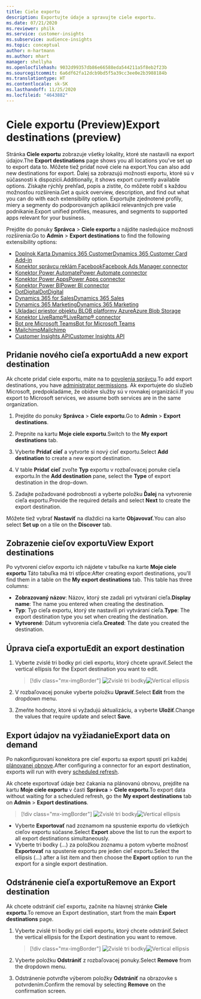 ```yaml
---
title: Ciele exportu
description: Exportujte údaje a spravujte ciele exportu.
ms.date: 07/21/2020
ms.reviewer: philk
ms.service: customer-insights
ms.subservice: audience-insights
ms.topic: conceptual
author: m-hartmann
ms.author: mhart
manager: shellyha
ms.openlocfilehash: 9032d99357db86e66588eda544211a5f8eb2f23b
ms.sourcegitcommit: 6a6df62fa12dcb9bd5f5a39cc3ee0e2b3988184b
ms.translationtype: HT
ms.contentlocale: sk-SK
ms.lasthandoff: 11/25/2020
ms.locfileid: "4643882"
---
```

# <a name="export-destinations-preview"></a><span data-ttu-id="7f7ac-103">Ciele exportu (Preview)</span><span class="sxs-lookup"><span data-stu-id="7f7ac-103">Export destinations (preview)</span></span>

<span data-ttu-id="7f7ac-104">Stránka **Ciele exportu** zobrazuje všetky lokality, ktoré ste nastavili na export údajov.</span><span class="sxs-lookup"><span data-stu-id="7f7ac-104">The **Export destinations** page shows you all locations you've set up to export data to.</span></span> <span data-ttu-id="7f7ac-105">Môžete tiež pridať nové ciele na export.</span><span class="sxs-lookup"><span data-stu-id="7f7ac-105">You can also add new destinations for export.</span></span> <span data-ttu-id="7f7ac-106">Ďalej sa zobrazujú možnosti exportu, ktoré sú v súčasnosti k dispozícii.</span><span class="sxs-lookup"><span data-stu-id="7f7ac-106">Additionally, it shows export currently available options.</span></span> <span data-ttu-id="7f7ac-107">Získajte rýchly prehľad, popis a zistite, čo môžete robiť s každou možnosťou rozšírenia.</span><span class="sxs-lookup"><span data-stu-id="7f7ac-107">Get a quick overview, description, and find out what you can do with each extensibility option.</span></span> <span data-ttu-id="7f7ac-108">Exportujte zjednotené profily, miery a segmenty do podporovaných aplikácií relevantných pre vaše podnikanie.</span><span class="sxs-lookup"><span data-stu-id="7f7ac-108">Export unified profiles, measures, and segments to supported apps relevant for your business.</span></span>

<span data-ttu-id="7f7ac-109">Prejdite do ponuky **Správca** > **Ciele exportu** a nájdite nasledujúce možnosti rozšírenia:</span><span class="sxs-lookup"><span data-stu-id="7f7ac-109">Go to **Admin** > **Export destinations** to find the following extensibility options:</span></span>

- [<span data-ttu-id="7f7ac-110">Doplnok Karta Dynamics 365 Customer</span><span class="sxs-lookup"><span data-stu-id="7f7ac-110">Dynamics 365 Customer Card Add-in</span></span>](customer-card-add-in.md)
- [<span data-ttu-id="7f7ac-111">Konektor správcu reklám Facebook</span><span class="sxs-lookup"><span data-stu-id="7f7ac-111">Facebook Ads Manager connector</span></span>](export-facebook.md)
- [<span data-ttu-id="7f7ac-112">Konektor Power Automate</span><span class="sxs-lookup"><span data-stu-id="7f7ac-112">Power Automate connector</span></span>](export-power-automate.md)
- [<span data-ttu-id="7f7ac-113">Konektor Power Apps</span><span class="sxs-lookup"><span data-stu-id="7f7ac-113">Power Apps connector</span></span>](export-power-apps.md)
- [<span data-ttu-id="7f7ac-114">Konektor Power BI</span><span class="sxs-lookup"><span data-stu-id="7f7ac-114">Power BI connector</span></span>](export-power-bi.md)
- [<span data-ttu-id="7f7ac-115">DotDigital</span><span class="sxs-lookup"><span data-stu-id="7f7ac-115">DotDigital</span></span>](export-dotdigital.md)
- [<span data-ttu-id="7f7ac-116">Dynamics 365 for Sales</span><span class="sxs-lookup"><span data-stu-id="7f7ac-116">Dynamics 365 Sales</span></span>](export-dynamics365-sales.md)
- [<span data-ttu-id="7f7ac-117">Dynamics 365 Marketing</span><span class="sxs-lookup"><span data-stu-id="7f7ac-117">Dynamics 365 Marketing</span></span>](export-dynamics365-marketing.md)
- [<span data-ttu-id="7f7ac-118">Ukladací priestor objektu BLOB platformy Azure</span><span class="sxs-lookup"><span data-stu-id="7f7ac-118">Azure Blob Storage</span></span>](export-azure-blob-storage.md)
- [<span data-ttu-id="7f7ac-119">Konektor LiveRamp&reg;</span><span class="sxs-lookup"><span data-stu-id="7f7ac-119">LiveRamp&reg; connector</span></span>](export-liveramp.md)
- [<span data-ttu-id="7f7ac-120">Bot pre Microsoft Teams</span><span class="sxs-lookup"><span data-stu-id="7f7ac-120">Bot for Microsoft Teams</span></span>](export-teams-bot.md)
- [<span data-ttu-id="7f7ac-121">Mailchimp</span><span class="sxs-lookup"><span data-stu-id="7f7ac-121">Mailchimp</span></span>](export-mailchimp.md)
- [<span data-ttu-id="7f7ac-122">Customer Insights API</span><span class="sxs-lookup"><span data-stu-id="7f7ac-122">Customer Insights API</span></span>](apis.md)

## <a name="add-a-new-export-destination"></a><span data-ttu-id="7f7ac-123">Pridanie nového cieľa exportu</span><span class="sxs-lookup"><span data-stu-id="7f7ac-123">Add a new export destination</span></span>

<span data-ttu-id="7f7ac-124">Ak chcete pridať ciele exportu, máte na to [povolenia správcu](permissions.md).</span><span class="sxs-lookup"><span data-stu-id="7f7ac-124">To add export destinations, you have [administrator permissions](permissions.md).</span></span> <span data-ttu-id="7f7ac-125">Ak exportujete do služieb Microsoft, predpokladáme, že obidve služby sú v rovnakej organizácii.</span><span class="sxs-lookup"><span data-stu-id="7f7ac-125">If you export to Microsoft services, we assume both services are in the same organization.</span></span>

1. <span data-ttu-id="7f7ac-126">Prejdite do ponuky **Správca** > **Ciele exportu**.</span><span class="sxs-lookup"><span data-stu-id="7f7ac-126">Go to **Admin** > **Export destinations**.</span></span>

1. <span data-ttu-id="7f7ac-127">Prepnite na kartu **Moje ciele exportu**.</span><span class="sxs-lookup"><span data-stu-id="7f7ac-127">Switch to the **My export destinations** tab.</span></span>

1. <span data-ttu-id="7f7ac-128">Vyberte **Pridať cieľ** a vytvorte si nový cieľ exportu.</span><span class="sxs-lookup"><span data-stu-id="7f7ac-128">Select **Add destination** to create a new export destination.</span></span>

1. <span data-ttu-id="7f7ac-129">V table **Pridať cieľ** zvoľte **Typ** exportu v rozbaľovacej ponuke cieľa exportu.</span><span class="sxs-lookup"><span data-stu-id="7f7ac-129">In the **Add destination** pane, select the **Type** of export destination in the drop-down.</span></span>

1. <span data-ttu-id="7f7ac-130">Zadajte požadované podrobnosti a vyberte položku **Ďalej** na vytvorenie cieľa exportu.</span><span class="sxs-lookup"><span data-stu-id="7f7ac-130">Provide the required details and select **Next** to create the export destination.</span></span>

<span data-ttu-id="7f7ac-131">Môžete tiež vybrať **Nastaviť** na dlaždici na karte **Objavovať**.</span><span class="sxs-lookup"><span data-stu-id="7f7ac-131">You can also select **Set up** on a tile on the **Discover** tab.</span></span>

## <a name="view-export-destinations"></a><span data-ttu-id="7f7ac-132">Zobrazenie cieľov exportu</span><span class="sxs-lookup"><span data-stu-id="7f7ac-132">View Export destinations</span></span>

<span data-ttu-id="7f7ac-133">Po vytvorení cieľov exportu ich nájdete v tabuľke na karte **Moje ciele exportu** Táto tabuľka má tri stĺpce:</span><span class="sxs-lookup"><span data-stu-id="7f7ac-133">After creating export destinations, you'll find them in a table on the **My export destinations** tab. This table has three columns:</span></span>

- <span data-ttu-id="7f7ac-134">**Zobrazovaný názov**: Názov, ktorý ste zadali pri vytváraní cieľa.</span><span class="sxs-lookup"><span data-stu-id="7f7ac-134">**Display name**: The name you entered when creating the destination.</span></span>
- <span data-ttu-id="7f7ac-135">**Typ**: Typ cieľa exportu, ktorý ste nastavili pri vytváraní cieľa.</span><span class="sxs-lookup"><span data-stu-id="7f7ac-135">**Type**: The export destination type you set when creating the destination.</span></span>
- <span data-ttu-id="7f7ac-136">**Vytvorené**: Dátum vytvorenia cieľa.</span><span class="sxs-lookup"><span data-stu-id="7f7ac-136">**Created**: The date you created the destination.</span></span>

## <a name="edit-an-export-destination"></a><span data-ttu-id="7f7ac-137">Úprava cieľa exportu</span><span class="sxs-lookup"><span data-stu-id="7f7ac-137">Edit an export destination</span></span>

1. <span data-ttu-id="7f7ac-138">Vyberte zvislé tri bodky pri cieli exportu, ktorý chcete upraviť.</span><span class="sxs-lookup"><span data-stu-id="7f7ac-138">Select the vertical ellipsis for the Export destination you want to edit.</span></span>

   > [!div class="mx-imgBorder"]
   > <span data-ttu-id="7f7ac-139">![Zvislé tri bodky](media/export-destinations-page-ellipsis.png "Zvislé tri bodky")</span><span class="sxs-lookup"><span data-stu-id="7f7ac-139">![Vertical ellipsis](media/export-destinations-page-ellipsis.png "Vertical ellipsis")</span></span>

1. <span data-ttu-id="7f7ac-140">V rozbaľovacej ponuke vyberte položku **Upraviť**.</span><span class="sxs-lookup"><span data-stu-id="7f7ac-140">Select **Edit** from the dropdown menu.</span></span>

1. <span data-ttu-id="7f7ac-141">Zmeňte hodnoty, ktoré si vyžadujú aktualizáciu, a vyberte **Uložiť**.</span><span class="sxs-lookup"><span data-stu-id="7f7ac-141">Change the values that require update and select **Save**.</span></span>

## <a name="export-data-on-demand"></a><span data-ttu-id="7f7ac-142">Export údajov na vyžiadanie</span><span class="sxs-lookup"><span data-stu-id="7f7ac-142">Export data on demand</span></span>

<span data-ttu-id="7f7ac-143">Po nakonfigurovaní konektora pre cieľ exportu sa export spustí pri každej [plánovanej obnove](system.md#schedule-tab).</span><span class="sxs-lookup"><span data-stu-id="7f7ac-143">After configuring a connector for an export destination, exports will run with every [scheduled refresh](system.md#schedule-tab).</span></span>

<span data-ttu-id="7f7ac-144">Ak chcete exportovať údaje bez čakania na plánovanú obnovu, prejdite na kartu **Moje ciele exportu** v časti **Správca** > **Ciele exportu**.</span><span class="sxs-lookup"><span data-stu-id="7f7ac-144">To export data without waiting for a scheduled refresh, go the **My export destinations** tab on **Admin** > **Export destinations**.</span></span>

> [!div class="mx-imgBorder"]
> <span data-ttu-id="7f7ac-145">![Zvislé tri bodky](media/export-destinations-page-ellipsis.png "Zvislé tri bodky")</span><span class="sxs-lookup"><span data-stu-id="7f7ac-145">![Vertical ellipsis](media/export-destinations-page-ellipsis.png "Vertical ellipsis")</span></span>

- <span data-ttu-id="7f7ac-146">Vyberte **Exportovať** nad zoznamom na spustenie exportu do všetkých cieľov exportu súčasne.</span><span class="sxs-lookup"><span data-stu-id="7f7ac-146">Select **Export** above the list to run the export to all export destinations simultaneously.</span></span>
- <span data-ttu-id="7f7ac-147">Vyberte tri bodky (…) za položkou zoznamu a potom vyberte možnosť **Exportovať** na spustenie exportu pre jeden cieľ exportu.</span><span class="sxs-lookup"><span data-stu-id="7f7ac-147">Select the ellipsis (...) after a list item and then choose the **Export** option to run the export for a single export destination.</span></span>

## <a name="remove-an-export-destination"></a><span data-ttu-id="7f7ac-148">Odstránenie cieľa exportu</span><span class="sxs-lookup"><span data-stu-id="7f7ac-148">Remove an Export destination</span></span>

<span data-ttu-id="7f7ac-149">Ak chcete odstrániť cieľ exportu, začnite na hlavnej stránke **Ciele exportu**.</span><span class="sxs-lookup"><span data-stu-id="7f7ac-149">To remove an Export destination, start from the main **Export destinations** page.</span></span>

1. <span data-ttu-id="7f7ac-150">Vyberte zvislé tri bodky pri cieli exportu, ktorý chcete odstrániť.</span><span class="sxs-lookup"><span data-stu-id="7f7ac-150">Select the vertical ellipsis for the Export destination you want to remove.</span></span>

   > [!div class="mx-imgBorder"]
   > <span data-ttu-id="7f7ac-151">![Zvislé tri bodky](media/export-destinations-page-ellipsis.png "Zvislé tri bodky")</span><span class="sxs-lookup"><span data-stu-id="7f7ac-151">![Vertical ellipsis](media/export-destinations-page-ellipsis.png "Vertical ellipsis")</span></span>

2. <span data-ttu-id="7f7ac-152">Vyberte položku **Odstrániť** z rozbaľovacej ponuky.</span><span class="sxs-lookup"><span data-stu-id="7f7ac-152">Select **Remove** from the dropdown menu.</span></span>

3. <span data-ttu-id="7f7ac-153">Odstránenie potvrďte výberom položky **Odstrániť** na obrazovke s potvrdením.</span><span class="sxs-lookup"><span data-stu-id="7f7ac-153">Confirm the removal by selecting **Remove** on the confirmation screen.</span></span>
